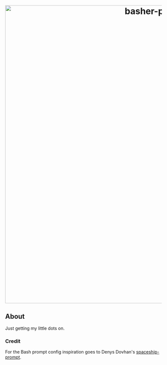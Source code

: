 <h1 align="center">
	<a href="https://github.com/fehawen/dotfiles">
		<img alt="basher-prompt" src="https://user-images.githubusercontent.com/36552788/50731560-780e8800-1168-11e9-9008-12c0df933b04.png" width="960">
	</a>
	<br>
</h1>

## About

Just getting my little dots on.

### Credit

For the Bash prompt config inspiration goes to Denys Dovhan's [spaceship-prompt](https://github.com/denysdovhan/spaceship-prompt).